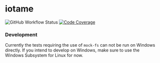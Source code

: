 # iotame
![GitHub Workflow Status](https://img.shields.io/github/workflow/status/iotame/iotame/Run%20tests?label=tests&style=flat-square) [![Code Coverage](https://img.shields.io/codecov/c/github/iotame/iotame?style=flat-square)](https://codecov.io/gh/iotame/iotame)

### Development
Currently the tests requiring the use of `mock-fs` can not be run on Windows directly. If you intend to develop on Windows, make sure to use the Windows Subsystem for Linux for now.
